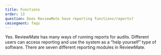 ```yaml
---
title: Functions
order: 13
question: Does ReviewMate have reporting functions/reports?
cmssegment: faqs
---
```

Yes. ReviewMate has many ways of running reports for audits. Different
  users can access reporting and use the system as a “help yourself” type of
  software. There are seven different reporting modules in ReviewMate.
